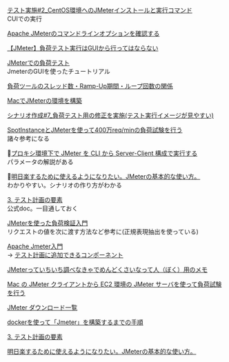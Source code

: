 [テスト実施#2_CentOS環境へのJMeterインストールと実行コマンド](https://ptune.jp/tech/load-test-execution-by-cui/)  
CUIでの実行

[Apache JMeterのコマンドラインオプションを確認する](https://qiita.com/charon/items/4bcbd9d69e269d5e02b5)

[【JMeter】負荷テスト実行はGUIから行ってはならない](https://qiita.com/tatesuke/items/827e6190753964e46814)

[JMeterでの負荷テスト](https://nets-tip.com/?p=57)  
JmeterのGUIを使ったチュートリアル

[負荷ツールのスレッド数・Ramp-Up期間・ループ回数の関係](https://christina04.hatenablog.com/entry/2017/10/03/190000)

[MacでJMeterの環境を構築](https://qiita.com/A-Kira/items/d6d625709498f1eeeb98)

[シナリオ作成#7_負荷テスト用の修正を実施(テスト実行イメージが見やすい)](https://ptune.jp/tech/make-modifications-for-load-testing/)

[SpotInstanceとJMeterを使って400万req/minの負荷試験を行う](https://dev.classmethod.jp/articles/apache-jmeter-master-slave-100mil-req-min/)  
諸々参考になる

🌟[プロキシ環境下で JMeter を CLI から Server-Client 構成で実行する](https://techblog.sakurug.co.jp/article/000202/#JMeter%20Server%20%E3%81%AE%E8%B5%B7%E5%8B%95)  
パラメータの解説がある

🌟[明日楽するために使えるようになりたい。JMeterの基本的な使い方。](https://devlog.arksystems.co.jp/2019/01/23/6596/#)  
わかりやすい。シナリオの作り方がわかる

[3. テスト計画の要素](https://jmeter.apache.org/usermanual/test_plan.html)  
公式doc。一目通しておく

[JMeterを使った負荷検証入門](https://tech.nana-music.com/entry/2021/09/10/132016#%E8%A4%87%E6%95%B0%E3%83%AA%E3%82%AF%E3%82%A8%E3%82%B9%E3%83%88%E3%81%A7%E3%81%AE%E5%80%A4%E6%B8%A1%E3%81%97)  
リクエストの値を次に渡す方法など参考に(正規表現抽出を使っている)

[Apache Jmeter入門](https://net-newbie.com/prev/jmeter/)  
-> [テスト計画に追加できるコンポーネント](https://net-newbie.com/prev/jmeter/#component-for-plan)

[JMeterっていちいち調べなきゃでめんどくさいなって人（ぼく）用のメモ](https://qiita.com/EkatoPgm/items/f80d94694a06a05c1274)

[Mac の JMeter クライアントから EC2 環境の JMeter サーバを使って負荷試験を行う](https://satotech.hatenablog.com/entry/20141214/1418560404)

[JMeter ダウンロード一覧](https://archive.apache.org/dist/jmeter/binaries/)

[dockerを使って「Jmeter」を構築するまでの手順](https://mebee.info/2020/12/09/post-19847/)

[3. テスト計画の要素](https://jmeter.apache.org/usermanual/test_plan.html)

[明日楽するために使えるようになりたい。JMeterの基本的な使い方。](https://devlog.arksystems.co.jp/2019/01/23/6596/)

